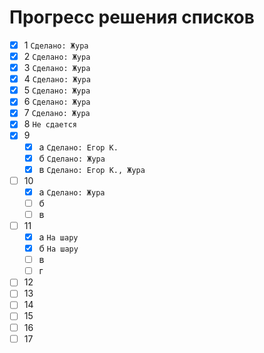 # Прогресс решения списков
- [x] 1 `Сделано: Жура`
- [x] 2 `Сделано: Жура`
- [x] 3 `Сделано: Жура`
- [x] 4 `Сделано: Жура`
- [x] 5 `Сделано: Жура`
- [x] 6 `Сделано: Жура`
- [x] 7 `Сделано: Жура`
- [x] 8 `Не сдается`
- [x] 9
    - [x] а `Сделано: Егор К.`
    - [x] б `Сделано: Жура`
    - [x] в `Сделано: Егор К., Жура`
- [ ] 10
    - [x] а `Сделано: Жура`
    - [ ] б
    - [ ] в
- [ ] 11
    - [x] а `На шару`
    - [x] б `На шару`
    - [ ] в
    - [ ] г
- [ ] 12
- [ ] 13
- [ ] 14
- [ ] 15
- [ ] 16
- [ ] 17